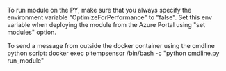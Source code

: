 To run module on the PY, make sure that you always specify the environment variable "OptimizeForPerformance" to "false".
Set this env variable when deploying the module from the Azure Portal using "set modules" option.

To send a message from outside the docker container using the cmdline python script:
docker exec pitempsensor /bin/bash -c "python cmdline.py run_module"


